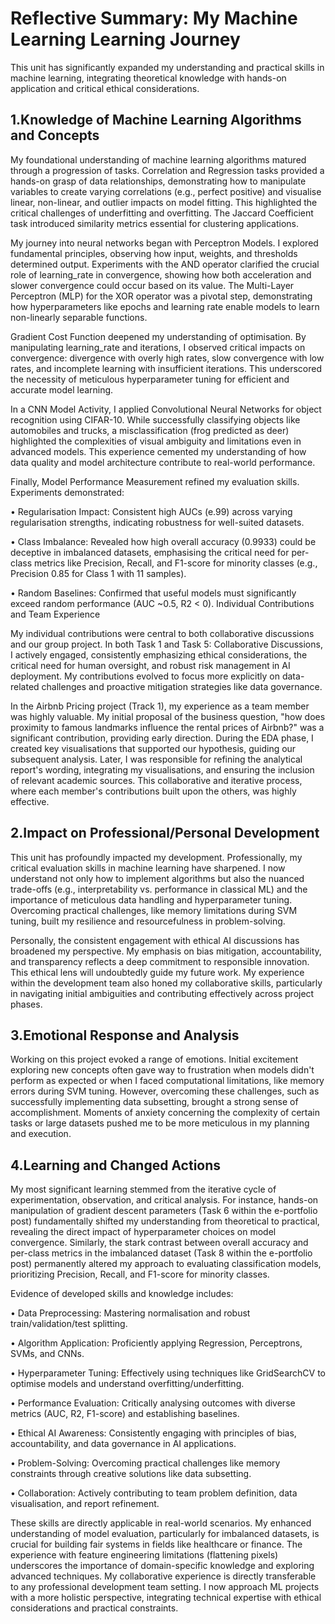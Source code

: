 # Reflective Summary: My Machine Learning Learning Journey
This unit has significantly expanded my understanding and practical skills in machine learning, integrating theoretical knowledge with hands-on application and critical ethical considerations.

## 1.Knowledge of Machine Learning Algorithms and Concepts
My foundational understanding of machine learning algorithms matured through a progression of tasks. Correlation and Regression tasks provided a hands-on grasp of data relationships, demonstrating how to manipulate variables to create varying correlations (e.g., perfect positive) and visualise linear, non-linear, and outlier impacts on model fitting. This highlighted the critical challenges of underfitting and overfitting. The Jaccard Coefficient task introduced similarity metrics essential for clustering applications.

My journey into neural networks began with Perceptron Models. I explored fundamental principles, observing how input, weights, and thresholds determined output. Experiments with the AND operator clarified the crucial role of learning_rate in convergence, showing how both acceleration and slower convergence could occur based on its value. The Multi-Layer Perceptron (MLP) for the XOR operator was a pivotal step, demonstrating how hyperparameters like epochs and learning rate enable models to learn non-linearly separable functions.

Gradient Cost Function deepened my understanding of optimisation. By manipulating learning_rate and iterations, I observed critical impacts on convergence: divergence with overly high rates, slow convergence with low rates, and incomplete learning with insufficient iterations. This underscored the necessity of meticulous hyperparameter tuning for efficient and accurate model learning.

In a CNN Model Activity, I applied Convolutional Neural Networks for object recognition using CIFAR-10. While successfully classifying objects like automobiles and trucks, a misclassification (frog predicted as deer) highlighted the complexities of visual ambiguity and limitations even in advanced models. This experience cemented my understanding of how data quality and model architecture contribute to real-world performance.

Finally, Model Performance Measurement refined my evaluation skills. Experiments demonstrated:

•	Regularisation Impact: Consistent high AUCs (e.99) across varying regularisation strengths, indicating robustness for well-suited datasets.

•	Class Imbalance: Revealed how high overall accuracy (0.9933) could be deceptive in imbalanced datasets, emphasising the critical need for per-class metrics like Precision, Recall, and F1-score for minority classes (e.g., Precision 0.85 for Class 1 with 11 samples).

•	Random Baselines: Confirmed that useful models must significantly exceed random performance (AUC ~0.5, R2 < 0).
Individual Contributions and Team Experience

My individual contributions were central to both collaborative discussions and our group project. In both Task 1 and Task 5: Collaborative Discussions, I actively engaged, consistently emphasizing ethical considerations, the critical need for human oversight, and robust risk management in AI deployment. My contributions evolved to focus more explicitly on data-related challenges and proactive mitigation strategies like data governance.

In the Airbnb Pricing project (Track 1), my experience as a team member was highly valuable. My initial proposal of the business question, "how does proximity to famous landmarks influence the rental prices of Airbnb?" was a significant contribution, providing early direction. During the EDA phase, I created key visualisations that supported our hypothesis, guiding our subsequent analysis. Later, I was responsible for refining the analytical report's wording, integrating my visualisations, and ensuring the inclusion of relevant academic sources. This collaborative and iterative process, where each member's contributions built upon the others, was highly effective.

## 2.Impact on Professional/Personal Development
This unit has profoundly impacted my development. Professionally, my critical evaluation skills in machine learning have sharpened. I now understand not only how to implement algorithms but also the nuanced trade-offs (e.g., interpretability vs. performance in classical ML) and the importance of meticulous data handling and hyperparameter tuning. Overcoming practical challenges, like memory limitations during SVM tuning, built my resilience and resourcefulness in problem-solving.

Personally, the consistent engagement with ethical AI discussions has broadened my perspective. My emphasis on bias mitigation, accountability, and transparency reflects a deep commitment to responsible innovation. This ethical lens will undoubtedly guide my future work. My experience within the development team also honed my collaborative skills, particularly in navigating initial ambiguities and contributing effectively across project phases.

## 3.Emotional Response and Analysis
Working on this project evoked a range of emotions. Initial excitement exploring new concepts often gave way to frustration when models didn't perform as expected or when I faced computational limitations, like memory errors during SVM tuning. However, overcoming these challenges, such as successfully implementing data subsetting, brought a strong sense of accomplishment. Moments of anxiety concerning the complexity of certain tasks or large datasets pushed me to be more meticulous in my planning and execution.

## 4.Learning and Changed Actions
My most significant learning stemmed from the iterative cycle of experimentation, observation, and critical analysis. For instance, hands-on manipulation of gradient descent parameters (Task 6 within the e-portfolio post) fundamentally shifted my understanding from theoretical to practical, revealing the direct impact of hyperparameter choices on model convergence. Similarly, the stark contrast between overall accuracy and per-class metrics in the imbalanced dataset (Task 8 within the e-portfolio post) permanently altered my approach to evaluating classification models, prioritizing Precision, Recall, and F1-score for minority classes.

Evidence of developed skills and knowledge includes:

•	Data Preprocessing: Mastering normalisation and robust train/validation/test splitting.

•	Algorithm Application: Proficiently applying Regression, Perceptrons, SVMs, and CNNs.

•	Hyperparameter Tuning: Effectively using techniques like GridSearchCV to optimise models and understand overfitting/underfitting.

•	Performance Evaluation: Critically analysing outcomes with diverse metrics (AUC, R2, F1-score) and establishing baselines.

•	Ethical AI Awareness: Consistently engaging with principles of bias, accountability, and data governance in AI applications.

•	Problem-Solving: Overcoming practical challenges like memory constraints through creative solutions like data subsetting.

•	Collaboration: Actively contributing to team problem definition, data visualisation, and report refinement.


These skills are directly applicable in real-world scenarios. My enhanced understanding of model evaluation, particularly for imbalanced datasets, is crucial for building fair systems in fields like healthcare or finance. The experience with feature engineering limitations (flattening pixels) underscores the importance of domain-specific knowledge and exploring advanced techniques. My collaborative experience is directly transferable to any professional development team setting. I now approach ML projects with a more holistic perspective, integrating technical expertise with ethical considerations and practical constraints.

